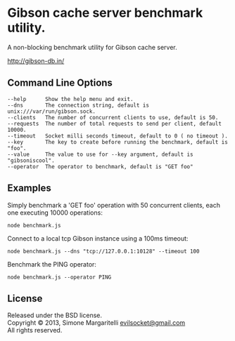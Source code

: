 Gibson cache server benchmark utility.
========================

A non-blocking benchmark utility for Gibson cache server.

<http://gibson-db.in/>

Command Line Options
----------

    --help      Show the help menu and exit.                                     
    --dns       The connection string, default is unix:///var/run/gibson.sock.   
    --clients   The number of concurrent clients to use, default is 50.          
    --requests  The number of total requests to send per client, default 10000.  
    --timeout   Socket milli seconds timeout, default to 0 ( no timeout ).       
    --key       The key to create before running the benchmark, default is "foo".
    --value     The value to use for --key argument, default is "gibsoniscool".  
    --operator  The operator to benchmark, default is "GET foo"   

Examples
------

Simply benchmark a 'GET foo' operation with 50 concurrent clients, each one executing 10000 operations:
    
    node benchmark.js

Connect to a local tcp Gibson instance using a 100ms timeout:

    node benchmark.js --dns "tcp://127.0.0.1:10128" --timeout 100

Benchmark the PING operator:

    node benchmark.js --operator PING

License
---

Released under the BSD license.  
Copyright &copy; 2013, Simone Margaritelli <evilsocket@gmail.com>  
All rights reserved.

